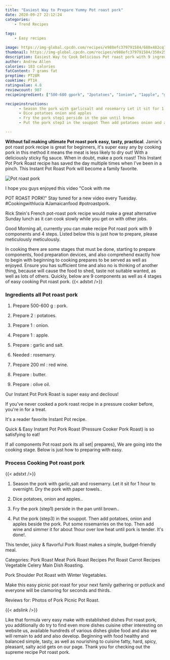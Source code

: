 ```yaml
---
title: "Easiest Way to Prepare Yummy Pot roast pork"
date: 2020-09-27 22:12:24
categories:
    - Trend Recipes
    
tags:
    - Easy recipes

image: https://img-global.cpcdn.com/recipes/e988efc379791584/680x482cq70/pot-roast-pork-recipe-main-photo.jpg
thumbnail: https://img-global.cpcdn.com/recipes/e988efc379791584/350x250cq70/pot-roast-pork-recipe-main-photo.jpg
description: Easiest Way to Cook Delicious Pot roast pork with 9 ingredients and 4 stages of easy cooking.
author: Andrew Allen
calories: 183 calories
fatContent: 7 grams fat
preptime: PT28M
cooktime: PT1H
ratingvalue: 4.8
reviewcount: 907
recipeingredient: ["500-600 gpork", "2potatoes", "1onion", "1apple", "garlic and salt", "rosemarry", "200 mlred wine", "butter", "olive oil"]

recipeinstructions: 
      - Season the pork with garlicsalt and rosemarry Let it sit for 1 hour to overnight Dry the pork with paper towels 
      - Dice potatoes onion and apples 
      - Fry the pork step1 perside in the pan until brown 
      - Put the pork step3 in the souppot Then add potatoes onion and apples beside the pork Put some rosemarries on the top Then add wine and simmer it for about 1hour over low heat until pork is tender Its done

---
```




**Without fail making ultimate Pot roast pork easy, tasty, practical**. Jamie&#39;s pot roast pork recipe is great for beginners, it&#39;s super easy any by cooking pork in this method it means the meat is less likely to dry out! With a deliciously sticky fig sauce. When in doubt, make a pork roast! This Instant Pot Pork Roast recipe has saved the day multiple times when I&#39;ve been in a pinch. This Instant Pot Roast Pork will become a family favorite.


![Pot roast pork](https://img-global.cpcdn.com/recipes/e988efc379791584/680x482cq70/pot-roast-pork-recipe-main-photo.jpg "Pot roast pork")



I hope you guys enjoyed this video &#34;Cook with me

POT ROAST PORK!&#34; Stay tuned for a new video every Tuesday. #Cookingwithlucia #Jamaicanfood #potroastpork.

Rick Stein&#39;s French pot-roast pork recipe would make a great alternative Sunday lunch as it can cook slowly while you get on with other jobs.


Good Morning all, currently you can make recipe Pot roast pork with 9 components and 4 steps. Listed below this is just how to prepare, please meticulously meticulously.

In cooking there are some stages that must be done, starting to prepare components, food preparation devices, and also comprehend exactly how to begin with beginning to cooking prepares to be served as well as enjoyed. Ensure you has sufficient time and also no is thinking of another thing, because will cause the food to shed, taste not suitable wanted, as well as lots of others. Quickly, below are 9 components as well as 4 stages of easy cooking Pot roast pork.
{{< adstxt />}}

### Ingredients all Pot roast pork


1. Prepare 500-600 g : pork.

1. Prepare 2 : potatoes.

1. Prepare 1 : onion.

1. Prepare 1 : apple.

1. Prepare  : garlic and salt.

1. Needed  : rosemarry.

1. Prepare 200 ml : red wine.

1. Prepare  : butter.

1. Prepare  : olive oil.


Our Instant Pot Pork Roast is super easy and declious!

If you&#39;ve never cooked a pork roast recipe in a pressure cooker before, you&#39;re in for a treat.

It&#39;s a reader favorite Instant Pot recipe.

Quick &amp; Easy Instant Pot Pork Roast (Pressure Cooker Pork Roast) is so satisfying to eat!


If all components Pot roast pork its all set| prepares}, We are going into the cooking stage. Below is just how to preparing with easy.

### Process Cooking Pot roast pork

{{< adstxt />}}


1. Season the pork with garlic,salt and rosemarry. Let it sit for 1 hour to overnight. Dry the pork with paper towels..



1. Dice potatoes, onion and apples..



1. Fry the pork (step1) perside in the pan until brown..



1. Put the pork (step3) in the souppot. Then add potatoes, onion and apples beside the pork. Put some rosemarries on the top. Then add wine and simmer it for about 1hour over low heat until pork is tender. It&#39;s done!.




This tender, juicy &amp; flavorful Pork Roast makes a simple, budget-friendly meal.

Categories: Pork Roast Meat Pork Roast Recipes Pot Roast Carrot Recipes Vegetable Celery Main Dish Roasting.

Pork Shoulder Pot Roast with Winter Vegetables.

Make this easy picnic pot roast for your next family gathering or potluck and everyone will be clamoring for seconds and thirds.

Reviews for: Photos of Pork Picnic Pot Roast.


{{< adslink />}}

Like that formula very easy make with established dishes Pot roast pork, you additionally do try to find even more dishes cuisine other interesting on website us, available hundreds of various dishes globe food and also we will remain to add and also develop. Beginning with food healthy and balanced simple, tasty, as well as nourishing to cuisine fatty, hard, spicy, pleasant, salty acid gets on our page. Thank you for checking out the supreme recipe Pot roast pork.
